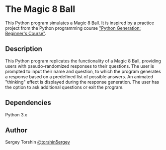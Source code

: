 # The Magic 8 Ball

This Python program simulates a Magic 8 Ball. It is inspired by a practice project from the Python programming course ["Python Generation: Beginner's Course"](https://stepik.org/course/58852/info).

## Description

This Python program replicates the functionality of a Magic 8 Ball, providing users with pseudo-randomized responses to their questions. The user is prompted to input their name and question, to which the program generates a response based on a predefined list of possible answers. An animated "thinking" effect is displayed during the response generation. The user has the option to ask additional questions or exit the program.

## Dependencies

Python 3.x

## Author 

Sergey Torshin [@torshin5ergey](https://github.com/torshin5ergey)
